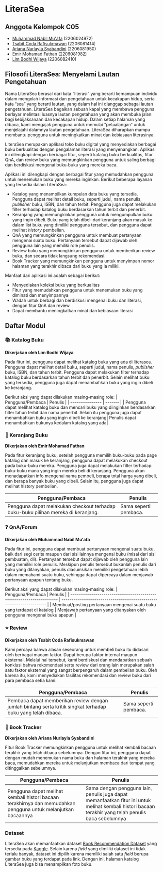 # LiteraSea

## Anggota Kelompok C05

- [Muhammad Nabil Mu'afa](https://github.com/nabilmuafa) (2206024972)
- [Tsabit Coda Rafisukmawan](https://github.com/codaaa19) (2206081414)
- [Ariana Nurlayla Syabandini](https://github.com/ariananurlayla) (2206081950)
- [Emir Mohamad Fathan](https://github.com/brofathan) (2206081982)
- [Lim Bodhi Wijaya](https://github.com/LimBodhi) (2206082410)

## Filosofi LiteraSea: Menyelami Lautan Pengetahuan

Nama LiteraSea berasal dari kata “literasi” yang berarti kemampuan individu dalam mengolah informasi dan pengetahuan untuk kecakapan hidup, serta kata “sea” yang berarti lautan, yang dalam hal ini dianggap sebagai lautan pengetahuan. LiteraSea bagaikan sebuah kapal yang membawa pengguna berlayar melintasi luasnya lautan pengetahuan yang akan membuka jalan bagi kebijaksanaan dan kecakapan hidup. Dalam setiap halaman yang dibaca, kami mengajak pengguna untuk memulai “petualangan” untuk menjelajahi dalamnya lautan pengetahuan. LiteraSea diharapkan mampu membantu pengguna untuk meningkatkan minat dan kebiasaan literasinya.

LiteraSea merupakan aplikasi toko buku digital yang menyediakan berbagai buku berkualitas dengan pengalaman literasi yang menyenangkan. Aplikasi ini dilengkapi dengan berbagai fitur, seperti katalog buku berkualitas, fitur QnA, dan review buku yang memungkinkan pengguna untuk saling berbagi dan berdiskusi mengenai buku-buku yang mereka baca.

Aplikasi ini dilengkapi dengan berbagai fitur yang memudahkan pengguna untuk menemukan buku yang mereka inginkan. Berikut beberapa layanan yang tersedia dalam LiteraSea:

- Katalog yang menampilkan kumpulan data buku yang tersedia. Pengguna dapat melihat detail buku, seperti judul, nama penulis, _publisher_ buku, ISBN, dan tahun terbit. Pengguna juga dapat melakukan filter terhadap katalog buku berdasarkan tahun terbit dan penerbit.
- Keranjang yang memungkinkan pengguna untuk mengumpulkan buku yang ingin dibeli. Buku yang telah dibeli dari keranjang akan masuk ke dalam list buku yang dimiliki pengguna tersebut, dan pengguna dapat melihat _history_ pembelian.
- QnA yang memungkinkan pengguna untuk membuat pertanyaan mengenai suatu buku. Pertanyaan tersebut dapat dijawab oleh pengguna lain yang memiliki role penulis.
- Review buku yang memungkinkan pengguna untuk memberikan review buku, dan secara tidak langsung rekomendasi.
- Book Tracker yang memungkinkan pengguna untuk menyimpan nomor halaman yang terakhir dibaca dari buku yang ia miliki.

Manfaat dari aplikasi ini adalah sebagai berikut:

- Menyediakan koleksi buku yang berkualitas
- Fitur yang memudahkan pengguna untuk menemukan buku yang diminati dan menyimpannya
- Wadah untuk berbagi dan berdiskusi mengenai buku dan literasi, dengan fitur QnA dan review
- Dapat membantu meningkatkan minat dan kebiasaan literasi

## Daftar Modul

### 📚 Katalog Buku

**Dikerjakan oleh Lim Bodhi Wijaya**

Pada fitur ini, pengguna dapat melihat katalog buku yang ada di literasea. Pengguna dapat melihat detail buku, seperti judul, nama penulis, _publisher_ buku, ISBN, dan tahun terbit. Pengguna dapat melakukan filter terhadap katalog buku berdasarkan tahun terbit dan penerbit. Selain melihat buku yang tersedia, pengguna juga dapat menambahkan buku yang ingin dibeli ke keranjang.

Berikut aksi yang dapat dilakukan masing-masing role:
| Pengguna/Pembaca | Penulis |
| ---------------- | ------- |
| Pengguna dapat melihat katalog buku dan mencari buku yang diinginkan berdasarkan filter tahun terbit dan nama penerbit. Selain itu pengguna juga dapat menambahkan buku yang ingin dibeli ke keranjang| Penulis dapat menambahkan bukunya kedalam katalog yang ada|

### 🛒 Keranjang Buku

**Dikerjakan oleh Emir Mohamad Fathan**

Pada fitur keranjang buku, setelah pengguna memilih buku-buku pada page katalog dan masuk ke keranjang, pengguna dapat melakukan checkout pada buku-buku mereka. Pengguna juga dapat melakukan filter terhadap buku-buku mana yang ingin mereka beli di keranjang. Pengguna akan menadapatkan info mengenai nama pembeli, berapa total harga yang dibeli, dan berapa banyak buku yang dibeli. Selain itu, pengguna juga dapat melihat history pembelian.

| Pengguna/Pembaca                                                                  | Penulis               |
| --------------------------------------------------------------------------------- | --------------------- |
| Pengguna dapat melakukan checkout terhadap buku-buku pilihan mereka di keranjang. | Sama seperti pembaca. |

### ❓ QnA/Forum

**Dikerjakan oleh Muhammad Nabil Mu'afa**

Pada fitur ini, pengguna dapat membuat pertanyaan mengenai suatu buku, baik dari segi cerita maupun dari sisi lainnya mengenai buku (misal dari sisi pembuatan, dll). Pertanyaan tersebut dapat dijawab oleh pengguna lain yang memiliki role penulis. Meskipun penulis tersebut bukanlah penulis dari buku yang ditanyakan, penulis diasumsikan memiliki pengetahuan lebih dalam memahami suatu buku, sehingga dapat dipercaya dalam menjawab pertanyaan apapun tentang buku.

Berikut aksi yang dapat dilakukan masing-masing role:
| Pengguna/Pembaca | Penulis |
| ----------------------------------------------------------------------- | ---------------------------------------------------------------------- |
| Membuat/posting pertanyaan mengenai suatu buku yang terdapat di katalog | Menjawab pertanyaan yang ditanyakan oleh pengguna mengenai buku apapun |

### ⭐ Review

**Dikerjakan oleh Tsabit Coda Rafisukmawan**

Kami percaya bahwa alasan seseorang untuk membeli buku itu didasari oleh berbagai macam faktor. Dapat berupa faktor internal maupun eksternal. Melalui hal tersebut, kami berdiskusi dan mendapatkan sebuah konklusi bahwa rekomendasi serta review dari orang lain merupakan salah satu faktor eksternal yang sangat berpengaruh dalam pembelian buku. Oleh karena itu, kami menyediakan fasilitas rekomendasi dan review buku dari para pembaca setia kami.

| Pengguna/Pembaca                                                                                            | Penulis               |
| ----------------------------------------------------------------------------------------------------------- | --------------------- |
| Pembaca dapat memberikan review dengan jumlah bintang serta kritik singkat terhadap buku yang telah dibaca. | Sama seperti pembaca. |

### 📖 Book Tracker

**Dikerjakan oleh Ariana Nurlayla Syabandini**

Fitur Book Tracker memungkinkan pengguna untuk melihat kembali bacaan terakhir yang telah dibaca sebelumnya. Dengan fitur ini, pengguna dapat dengan mudah menemukan nama buku dan halaman terakhir yang mereka baca, memudahkan mereka untuk melanjutkan membaca dari tempat yang ditinggalkan sebelumnya.

| Pengguna/Pembaca                                                                                              | Penulis                                                                                                                                               |
| ------------------------------------------------------------------------------------------------------------- | ----------------------------------------------------------------------------------------------------------------------------------------------------- |
| Pengguna dapat melihat kembali histori bacaan terakhirnya dan memudahkan pengguna untuk melanjutkan bacaannya | Sama dengan pengguna lain, penulis juga dapat memanfaatkan fitur ini untuk melihat kembali histori bacaan terakhir yang telah penulis baca sebelumnya |

### Dataset

LiteraSea akan memanfaatkan dataset [Book Recommendation Dataset](https://www.kaggle.com/datasets/arashnic/book-recommendation-dataset) yang tersedia pada [Kaggle](https://www.kaggle.com/). Selain karena _field_ yang dimiliki dataset ini tidak terlalu banyak, dataset ini dipilih karena memiliki salah satu _field_ berupa gambar buku yang terdapat pada link. Dengan ini, halaman katalog LiteraSea juga bisa menampilkan foto buku.
